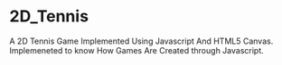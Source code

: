 # 2D_Tennis
A 2D Tennis Game Implemented Using Javascript And HTML5 Canvas. Implemeneted to know How Games Are Created through Javascript.
